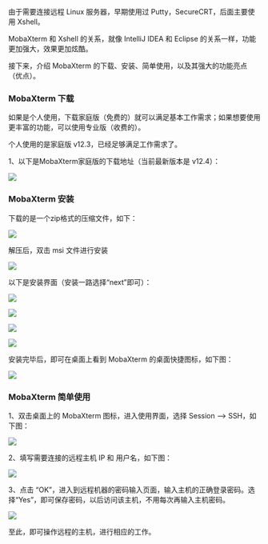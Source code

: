 由于需要连接远程 Linux 服务器，早期使用过 Putty，SecureCRT，后面主要使用 Xshell。

MobaXterm 和 Xshell 的关系，就像 IntelliJ IDEA 和 Eclipse 的关系一样，功能更加强大，效果更加炫酷。

接下来，介绍 MobaXterm 的下载、安装、简单使用，以及其强大的功能亮点（优点）。

### MobaXterm 下载

如果是个人使用，下载家庭版（免费的）就可以满足基本工作需求；如果想要使用更丰富的功能，可以使用专业版（收费的）。

个人使用的是家庭版 v12.3，已经足够满足工作需求了。

1、以下是MobaXterm家庭版的下载地址（当前最新版本是 v12.4）：

![](../images/img_52.png)

### MobaXterm 安装

下载的是一个zip格式的压缩文件，如下：

![](../images/img_53.png)

解压后，双击 msi 文件进行安装

![](../images/img_54.png)

以下是安装界面（安装一路选择“next”即可）：

![](../images/img_55.png)

![](../images/img_56.png)

![](../images/img_57.png)

![](../images/img_58.png)

安装完毕后，即可在桌面上看到 MobaXterm 的桌面快捷图标，如下图：

![](../images/img_59.png)

###  MobaXterm 简单使用

1、双击桌面上的 MobaXterm 图标，进入使用界面，选择 Session --> SSH，如下图：

![](../images/img_60.png)

2、填写需要连接的远程主机 IP 和 用户名，如下图：

![](../images/img_61.png)

3、点击 “OK”，进入到远程机器的密码输入页面，输入主机的正确登录密码。选择“Yes”，即可保存密码，以后访问该主机，不用每次再输入主机密码。

![](../images/img_62.png)

至此，即可操作远程的主机，进行相应的工作。
